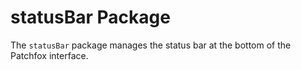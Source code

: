 # statusBar Package

The `statusBar` package manages the status bar at the bottom of the Patchfox interface.
